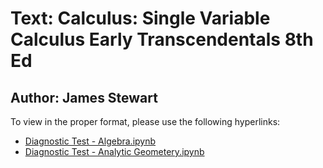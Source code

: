 # Text: Calculus: Single Variable Calculus Early Transcendentals 8th Ed
## Author: James Stewart

To view in the proper format, please use the following hyperlinks:
 * [Diagnostic Test - Algebra.ipynb](https://nbviewer.org/github/Data-Dylan/math_problems/blob/main/calculus/Diagnostic%20Test%20-%20Algebra.ipynb)
* [Diagnostic Test - Analytic Geometery.ipynb](https://nbviewer.org/github/Data-Dylan/math_problems/blob/main/calculus/Diagnostic%20Test%20-%20Analytic%20Geometry.ipynb)
